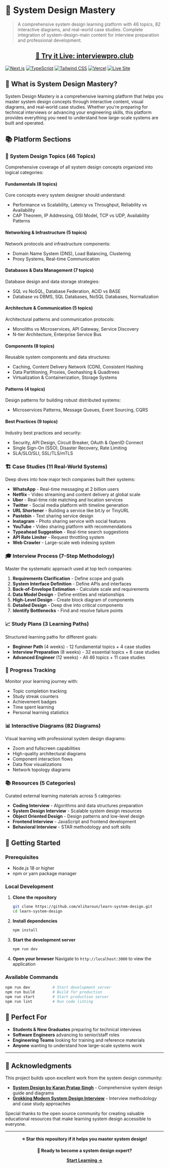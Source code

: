 # 🚀 System Design Mastery

> A comprehensive system design learning platform with 46 topics, 82 interactive diagrams, and real-world case studies. Complete integration of system-design-main content for interview preparation and professional development.

<div align="center">

## **[🚀 Try it Live: interviewpro.club](https://www.interviewpro.club/)**

</div>

[![Next.js](https://img.shields.io/badge/Next.js-14.0-black?style=flat-square&logo=next.js)](https://nextjs.org/)
[![TypeScript](https://img.shields.io/badge/TypeScript-5.2-blue?style=flat-square&logo=typescript)](https://www.typescriptlang.org/)
[![Tailwind CSS](https://img.shields.io/badge/Tailwind-3.3-38B2AC?style=flat-square&logo=tailwind-css)](https://tailwindcss.com/)
[![Vercel](https://img.shields.io/badge/Deploy-Vercel-black?style=flat-square&logo=vercel)](https://vercel.com)
[![Live Site](https://img.shields.io/badge/🌐_Live_Site-www.interviewpro.club-00D9FF?style=for-the-badge&logo=vercel)](https://www.interviewpro.club/)

## 🌟 What is System Design Mastery?

System Design Mastery is a comprehensive learning platform that helps you master system design concepts through interactive content, visual diagrams, and real-world case studies. Whether you're preparing for technical interviews or advancing your engineering skills, this platform provides everything you need to understand how large-scale systems are built and operated.

## 📚 Platform Sections

### 🎯 **System Design Topics** (46 Topics)
Comprehensive coverage of all system design concepts organized into logical categories:

#### **Fundamentals** (8 topics)
Core concepts every system designer should understand:
- Performance vs Scalability, Latency vs Throughput, Reliability vs Availability
- CAP Theorem, IP Addressing, OSI Model, TCP vs UDP, Availability Patterns

#### **Networking & Infrastructure** (5 topics)
Network protocols and infrastructure components:
- Domain Name System (DNS), Load Balancing, Clustering
- Proxy Systems, Real-time Communication

#### **Databases & Data Management** (7 topics)
Database design and data storage strategies:
- SQL vs NoSQL, Database Federation, ACID vs BASE
- Database vs DBMS, SQL Databases, NoSQL Databases, Normalization

#### **Architecture & Communication** (5 topics)
Architectural patterns and communication protocols:
- Monoliths vs Microservices, API Gateway, Service Discovery
- N-tier Architecture, Enterprise Service Bus

#### **Components** (8 topics)
Reusable system components and data structures:
- Caching, Content Delivery Network (CDN), Consistent Hashing
- Data Partitioning, Proxies, Geohashing & Quadtrees
- Virtualization & Containerization, Storage Systems

#### **Patterns** (4 topics)
Design patterns for building robust distributed systems:
- Microservices Patterns, Message Queues, Event Sourcing, CQRS

#### **Best Practices** (9 topics)
Industry best practices and security:
- Security, API Design, Circuit Breaker, OAuth & OpenID Connect
- Single Sign-On (SSO), Disaster Recovery, Rate Limiting
- SLA/SLO/SLI, SSL/TLS/mTLS

### 🏗️ **Case Studies** (11 Real-World Systems)
Deep dives into how major tech companies built their systems:

- **WhatsApp** - Real-time messaging at 2 billion users
- **Netflix** - Video streaming and content delivery at global scale
- **Uber** - Real-time ride matching and location services
- **Twitter** - Social media platform with timeline generation
- **URL Shortener** - Building a service like bit.ly or TinyURL
- **Pastebin** - Text sharing service design
- **Instagram** - Photo sharing service with social features
- **YouTube** - Video sharing platform with recommendations
- **Typeahead Suggestion** - Real-time search suggestions
- **API Rate Limiter** - Request throttling system
- **Web Crawler** - Large-scale web indexing system

### 🎓 **Interview Process** (7-Step Methodology)
Master the systematic approach used at top tech companies:
1. **Requirements Clarification** - Define scope and goals
2. **System Interface Definition** - Define APIs and interfaces
3. **Back-of-Envelope Estimation** - Calculate scale and requirements
4. **Data Model Design** - Define entities and relationships
5. **High-Level Design** - Create block diagram of components
6. **Detailed Design** - Deep dive into critical components
7. **Identify Bottlenecks** - Find and resolve failure points

### 📈 **Study Plans** (3 Learning Paths)
Structured learning paths for different goals:

- **Beginner Path** (4 weeks) - 12 fundamental topics + 4 case studies
- **Interview Preparation** (8 weeks) - 32 essential topics + 8 case studies
- **Advanced Engineer** (12 weeks) - All 46 topics + 11 case studies

### 🎯 **Progress Tracking**
Monitor your learning journey with:
- Topic completion tracking
- Study streak counters
- Achievement badges
- Time spent learning
- Personal learning statistics

### 📊 **Interactive Diagrams** (82 Diagrams)
Visual learning with professional system design diagrams:
- Zoom and fullscreen capabilities
- High-quality architectural diagrams
- Component interaction flows
- Data flow visualizations
- Network topology diagrams

### 📚 **Resources** (5 Categories)
Curated external learning materials across 5 categories:
- **Coding Interview** - Algorithms and data structures preparation
- **System Design Interview** - Scalable system design resources
- **Object Oriented Design** - Design patterns and low-level design
- **Frontend Interview** - JavaScript and frontend development
- **Behavioral Interview** - STAR methodology and soft skills

## 🚀 Getting Started

### Prerequisites
- Node.js 18 or higher
- npm or yarn package manager

### Local Development

1. **Clone the repository**
   ```bash
   git clone https://github.com/eliharoun/learn-system-design.git
   cd learn-system-design
   ```

2. **Install dependencies**
   ```bash
   npm install
   ```

3. **Start the development server**
   ```bash
   npm run dev
   ```

4. **Open your browser**
   Navigate to `http://localhost:3000` to view the application

### Available Commands

```bash
npm run dev          # Start development server
npm run build        # Build for production
npm run start        # Start production server
npm run lint         # Run code linting
```

## 🎯 Perfect For

- **Students & New Graduates** preparing for technical interviews
- **Software Engineers** advancing to senior/staff roles
- **Engineering Teams** looking for training and reference materials
- **Anyone** wanting to understand how large-scale systems work

---

## 🙏 Acknowledgments

This project builds upon excellent work from the system design community:

- **[System Design by Karan Pratap Singh](https://github.com/karanpratapsingh/system-design)** - Comprehensive system design guide and diagrams
- **[Grokking Modern System Design Interview](https://www.educative.io/courses/grokking-the-system-design-interview)** - Interview methodology and case study approaches

Special thanks to the open source community for creating valuable educational resources that make learning system design accessible to everyone.

---

<div align="center">

**⭐ Star this repository if it helps you master system design!**

**🚀 Ready to become a system design expert?**

[**Start Learning →**](https://www.interviewpro.club/)

</div>
